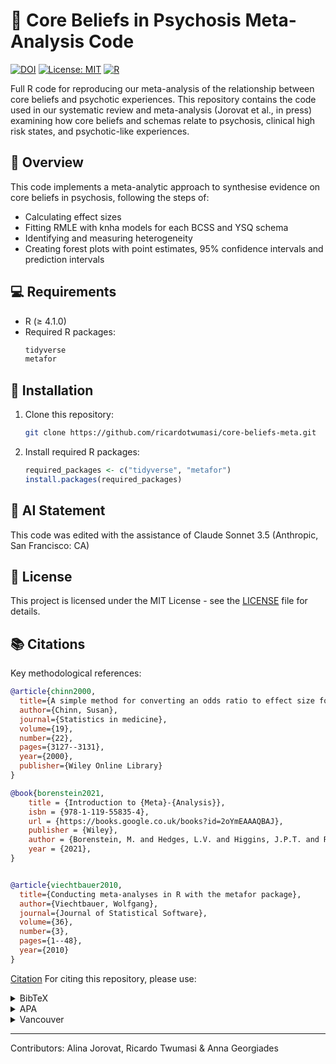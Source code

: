 # 🧠 Core Beliefs in Psychosis Meta-Analysis Code

[![DOI](https://zenodo.org/badge/DOI/[pending].svg)](https://doi.org/[pending])
[![License: MIT](https://img.shields.io/badge/License-MIT-yellow.svg)](https://opensource.org/licenses/MIT)
[![R](https://img.shields.io/badge/R-4.1.0-blue.svg)](https://cran.r-project.org/)

Full R code for reproducing our meta-analysis of the relationship between core beliefs and psychotic experiences. This repository contains the code used in our systematic review and meta-analysis (Jorovat et al., in press) examining how core beliefs and schemas relate to psychosis, clinical high risk states, and psychotic-like experiences.

## 🎯 Overview

This code implements a meta-analytic approach to synthesise evidence on core beliefs in psychosis, following the steps of:

- Calculating effect sizes
- Fitting RMLE with knha models for each BCSS and YSQ schema
- Identifying and measuring heterogeneity
- Creating forest plots with point estimates, 95% confidence intervals and prediction intervals

## 💻 Requirements

- R (≥ 4.1.0)
- Required R packages:
  ```R
  tidyverse
  metafor
  ```

## 🚀 Installation

1. Clone this repository:
   ```bash
   git clone https://github.com/ricardotwumasi/core-beliefs-meta.git
   ```

2. Install required R packages:
   ```R
   required_packages <- c("tidyverse", "metafor")
   install.packages(required_packages)
   ```
   
## 🤖 AI Statement

This code was edited with the assistance of Claude Sonnet 3.5 (Anthropic, San Francisco: CA)

## 📜 License

This project is licensed under the MIT License - see the [LICENSE](LICENSE) file for details.

## 📚 Citations

Key methodological references:

```bibtex
@article{chinn2000,
  title={A simple method for converting an odds ratio to effect size for use in meta-analysis},
  author={Chinn, Susan},
  journal={Statistics in medicine},
  volume={19},
  number={22},
  pages={3127--3131},
  year={2000},
  publisher={Wiley Online Library}
}

@book{borenstein2021,
	title = {Introduction to {Meta}-{Analysis}},
	isbn = {978-1-119-55835-4},
	url = {https://books.google.co.uk/books?id=2oYmEAAAQBAJ},
	publisher = {Wiley},
	author = {Borenstein, M. and Hedges, L.V. and Higgins, J.P.T. and Rothstein, H.R.},
	year = {2021},
}


@article{viechtbauer2010,
  title={Conducting meta-analyses in R with the metafor package},
  author={Viechtbauer, Wolfgang},
  journal={Journal of Statistical Software},
  volume={36},
  number={3},
  pages={1--48},
  year={2010}
}
```

[Citation](#citation) 
For citing this repository, please use:

<details>
<summary>BibTeX</summary>
<pre><code>@article{jorovat2024,
  title={Core Beliefs in Psychosis: A Systematic Review and Meta-Analysis},
  author={Jorovat, Alina Twumasi, Ricardo and Georgiades, Anna},
  journal={Schizophrenia},
  year={In Press},
  publisher={Springer Nature},
  doi={[DOI Pending]}
}
</code></pre>
</details>
<details>
<summary>APA</summary>
<pre><code>Jorovat, A., Twumasi, R., & Georgiades, A (In Press). Core Beliefs in Psychosis: A Systematic Review and Meta-Analysis. Schizophrenia.</code></pre>
</details>
<details>
<summary>Vancouver</summary>
<pre><code>Jorovat A , Twumasi R, Georgiades A. Core Beliefs in Psychosis: A Systematic Review and Meta-Analysis. Schizophrenia. In Press.</code></pre>
</details>

---
Contributors: Alina Jorovat, Ricardo Twumasi & Anna Georgiades
